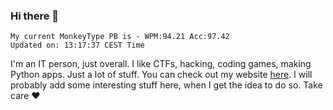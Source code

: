 ### Hi there 👋
<!-- PB START -->
```
My current MonkeyType PB is - WPM:94.21 Acc:97.42
Updated on: 13:17:37 CEST Time
```
<!-- PB END -->
I'm an IT person, just overall. I like CTFs, hacking, coding games, making Python apps. Just a lot of stuff.
You can check out my website [here](https://skill3472.github.io/).
I will probably add some interesting stuff here, when I get the idea to do so. Take care ❤️
